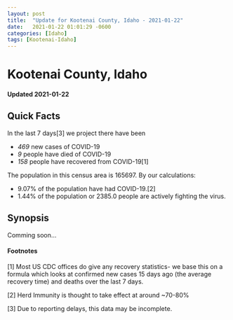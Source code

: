 ```yaml
---
layout: post
title:  "Update for Kootenai County, Idaho - 2021-01-22"
date:   2021-01-22 01:01:29 -0600
categories: [Idaho]
tags: [Kootenai-Idaho]
---
```


# Kootenai County, Idaho
#### Updated 2021-01-22

## Quick Facts

In the last 7 days[3] we project there have been
- *469* new cases of COVID-19
- *9* people have died of COVID-19
- *158* people have recovered from COVID-19[1]

The population in this census area is 165697. By our calculations:
- 9.07% of the population have had COVID-19.[2]
- 1.44% of the population or 2385.0 people are actively fighting the virus.

## Synopsis

Comming soon...


#### Footnotes

[1] Most US CDC offices do give any recovery statistics- we base this on a formula which looks at confirmed new cases
15 days ago (the average recovery time) and deaths over the last 7 days.

[2] Herd Immunity is thought to take effect at around ~70-80%

[3] Due to reporting delays, this data may be incomplete.
 
    
